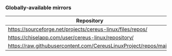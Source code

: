 ### Globally-available mirrors

<!-- Order alphabetically by: (1) Region, (2) Country, (3) City/State/Province/etc, (4) URL -->

| Repository                                                          | Provider     | Tier  | Status      |
|---------------------------------------------------------------------|--------------|-------|-------------|
| <https://sourceforge.net/projects/cereus-linux/files/repos/>        | SourceForge  | 1     | Online      |
| <https://chiselapp.com/user/cereus-linux/repository/>               | Chisel       | 1     | Online      |
| <https://raw.githubusercontent.com/CereusLinuxProject/repos/main/>  | GitHub       | 2     | Online      |
